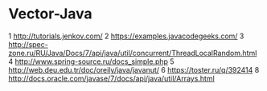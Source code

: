 # Vector-Java
1 http://tutorials.jenkov.com/ 
2 https://examples.javacodegeeks.com/
3 http://spec-zone.ru/RU/Java/Docs/7/api/java/util/concurrent/ThreadLocalRandom.html
4 http://www.spring-source.ru/docs_simple.php
5 http://web.deu.edu.tr/doc/oreily/java/javanut/
6 https://toster.ru/q/392414
8 http://docs.oracle.com/javase/7/docs/api/java/util/Arrays.html
